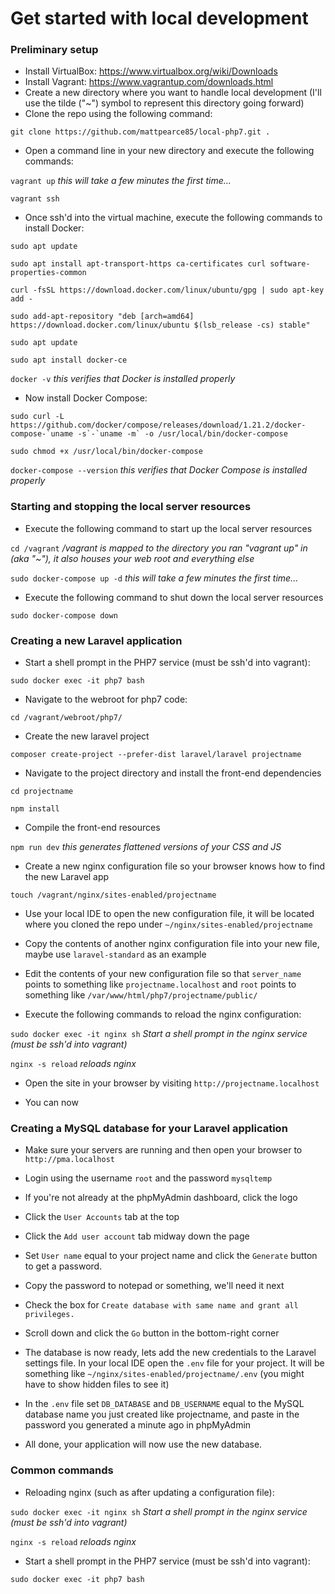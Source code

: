 # Get started with local development

### Preliminary setup

- Install VirtualBox: https://www.virtualbox.org/wiki/Downloads
- Install Vagrant: https://www.vagrantup.com/downloads.html
- Create a new directory where you want to handle local development (I'll use the tilde ("~") symbol to represent this directory going forward)
- Clone the repo using the following command:

```git clone https://github.com/mattpearce85/local-php7.git .```

- Open a command line in your new directory and execute the following commands:

```vagrant up``` _this will take a few minutes the first time..._

```vagrant ssh```

- Once ssh'd into the virtual machine, execute the following commands to install Docker:

```sudo apt update```

```sudo apt install apt-transport-https ca-certificates curl software-properties-common```

```curl -fsSL https://download.docker.com/linux/ubuntu/gpg | sudo apt-key add -```

```sudo add-apt-repository "deb [arch=amd64] https://download.docker.com/linux/ubuntu $(lsb_release -cs) stable"```

```sudo apt update```

```sudo apt install docker-ce```

```docker -v``` _this verifies that Docker is installed properly_

- Now install Docker Compose:

```sudo curl -L https://github.com/docker/compose/releases/download/1.21.2/docker-compose-`uname -s`-`uname -m` -o /usr/local/bin/docker-compose```

```sudo chmod +x /usr/local/bin/docker-compose```

```docker-compose --version``` _this verifies that Docker Compose is installed properly_

### Starting and stopping the local server resources

- Execute the following command to start up the local server resources

```cd /vagrant``` _/vagrant is mapped to the directory you ran "vagrant up" in (aka "~"), it also houses your web root and everything else_

```sudo docker-compose up -d``` _this will take a few minutes the first time..._

- Execute the following command to shut down the local server resources

```sudo docker-compose down```

### Creating a new Laravel application

- Start a shell prompt in the PHP7 service (must be ssh'd into vagrant):

```sudo docker exec -it php7 bash```

- Navigate to the webroot for php7 code:

```cd /vagrant/webroot/php7/```

- Create the new laravel project

```composer create-project --prefer-dist laravel/laravel projectname```

- Navigate to the project directory and install the front-end dependencies

```cd projectname```

```npm install```

- Compile the front-end resources

```npm run dev``` _this generates flattened versions of your CSS and JS_

- Create a new nginx configuration file so your browser knows how to find the new Laravel app

```touch /vagrant/nginx/sites-enabled/projectname```

- Use your local IDE to open the new configuration file, it will be located where you cloned the repo under `~/nginx/sites-enabled/projectname`

- Copy the contents of another nginx configuration file into your new file, maybe use `laravel-standard` as an example

- Edit the contents of your new configuration file so that `server_name` points to something like `projectname.localhost` and `root` points to something like `/var/www/html/php7/projectname/public/`

- Execute the following commands to reload the nginx configuration:

```sudo docker exec -it nginx sh``` _Start a shell prompt in the nginx service (must be ssh'd into vagrant)_

```nginx -s reload``` _reloads nginx_

- Open the site in your browser by visiting ```http://projectname.localhost```

- You can now 

### Creating a MySQL database for your Laravel application

- Make sure your servers are running and then open your browser to ```http://pma.localhost```

- Login using the username `root` and the password `mysqltemp`

- If you're not already at the phpMyAdmin dashboard, click the logo

- Click the `User Accounts` tab at the top

- Click the `Add user account` tab midway down the page

- Set `User name` equal to your project name and click the `Generate` button to get a password.

- Copy the password to notepad or something, we'll need it next

- Check the box for `Create database with same name and grant all privileges.`

- Scroll down and click the `Go` button in the bottom-right corner

- The database is now ready, lets add the new credentials to the Laravel settings file. In your local IDE open the `.env` file for your project. It will be something like `~/nginx/sites-enabled/projectname/.env` (you might have to show hidden files to see it)

- In the `.env` file set `DB_DATABASE` and `DB_USERNAME` equal to the MySQL database name you just created like projectname, and paste in the password you generated a minute ago in phpMyAdmin

- All done, your application will now use the new database.

### Common commands

- Reloading nginx (such as after updating a configuration file):

```sudo docker exec -it nginx sh``` _Start a shell prompt in the nginx service (must be ssh'd into vagrant)_

```nginx -s reload``` _reloads nginx_

- Start a shell prompt in the PHP7 service (must be ssh'd into vagrant):

```sudo docker exec -it php7 bash```
